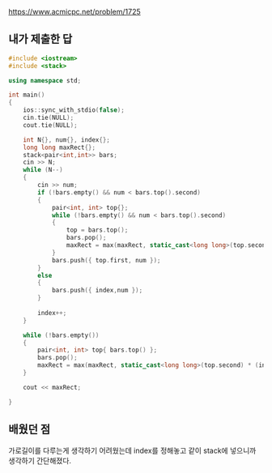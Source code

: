 https://www.acmicpc.net/problem/1725

내가 제출한 답
--------------
```cpp
#include <iostream>
#include <stack>

using namespace std;

int main()
{
	ios::sync_with_stdio(false);
	cin.tie(NULL);
	cout.tie(NULL);

	int N{}, num{}, index{};
	long long maxRect{};
	stack<pair<int,int>> bars;
	cin >> N;
	while (N--)
	{
		cin >> num;
		if (!bars.empty() && num < bars.top().second)
		{
			pair<int, int> top{};
			while (!bars.empty() && num < bars.top().second)
			{
				top = bars.top();
				bars.pop();
				maxRect = max(maxRect, static_cast<long long>(top.second) * (index - top.first));
			}
			bars.push({ top.first, num });
		}
		else
		{
			bars.push({ index,num });
		}
		
		index++;
	}

	while (!bars.empty())
	{
		pair<int, int> top{ bars.top() };
		bars.pop();
		maxRect = max(maxRect, static_cast<long long>(top.second) * (index - top.first));
	}

	cout << maxRect;

}
```

배웠던 점
--------------

가로길이를 다루는게 생각하기 어려웠는데 index를 정해놓고 같이 stack에 넣으니까 생각하기 간단해졌다.
